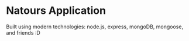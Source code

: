# Natours Application

Built using modern technologies: node.js, express, mongoDB, mongoose, and friends :D
